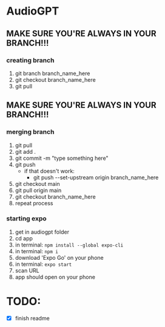 # AudioGPT


## MAKE SURE YOU'RE ALWAYS IN YOUR BRANCH!!!

### creating branch
1. git branch branch_name_here
2. git checkout branch_name_here
3. git pull

## MAKE SURE YOU'RE ALWAYS IN YOUR BRANCH!!!

### merging branch
1. git pull
2. git add .
3. git commit -m "type something here"
4. git push
    - if that doesn't work:
        - git push --set-upstream origin branch_name_here
5. git checkout main
6. git pull origin main
7. git checkout branch_name_here
8. repeat process

### starting expo
1. get in audiogpt folder 
2. cd app
3. in terminal: ```npm install --global expo-cli```
4. in terminal: ```npm i```
6. download 'Expo Go' on your phone
5. in terminal: ```expo start```
7. scan URL
8. app should open on your phone

# TODO:
- [x] finish readme 
